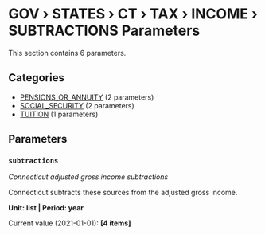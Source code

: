 # GOV › STATES › CT › TAX › INCOME › SUBTRACTIONS Parameters

This section contains 6 parameters.

## Categories

- [PENSIONS_OR_ANNUITY](pensions_or_annuity/index.md) (2 parameters)
- [SOCIAL_SECURITY](social_security/index.md) (2 parameters)
- [TUITION](tuition/index.md) (1 parameters)

## Parameters

### `subtractions`
*Connecticut adjusted gross income subtractions*

Connecticut subtracts these sources from the adjusted gross income.

**Unit: list | Period: year**

Current value (2021-01-01): **[4 items]**

